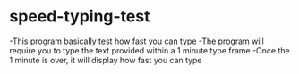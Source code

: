 # speed-typing-test
-This program basically test how fast you can type
-The program will require you to type the text provided within a 1 minute type frame
-Once the 1 minute is over, it will display how fast you can type

